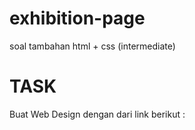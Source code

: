 # exhibition-page

soal tambahan html + css (intermediate)

# TASK

Buat Web Design dengan dari link berikut :
